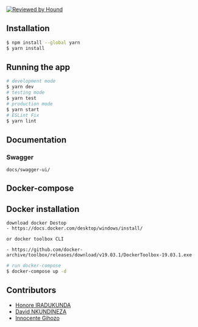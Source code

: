 [![Reviewed by Hound](https://img.shields.io/badge/Reviewed_by-Hound-8E64B0.svg)](https://houndci.com)


## Installation

```bash
$ npm install --global yarn
$ yarn install
```

## Running the app

```bash
# development mode
$ yarn dev
# testing mode
$ yarn test
# production mode
$ yarn start
# ESLint Fix
$ yarn lint
```

## Documentation

### Swagger

```
docs/swagger-ui/
```

## Docker-compose

## Docker installation
```
download docker Destop 
- https://docs.docker.com/desktop/windows/install/

or docker toolbox CLI

- https://github.com/docker-archive/toolbox/releases/download/v19.03.1/DockerToolbox-19.03.1.exe
```

```bash
# run docker-compose
$ docker-compose up -d
```

## Contributors

- [Honore IRADUKUNDA](https://github.com/ihonore)
- [David NKUNDINEZA](https://github.com/Dev-nkundineza)
- [Innocente Gihozo](https://github.com/gihozoinnocente)
